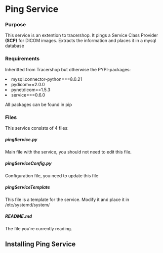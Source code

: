 # Ping Service
### Purpose
This service is an extention to tracershop. It pings a Service Class Provider **(SCP)** for DICOM images. Extracts the information and places it in a mysql database

### Requirements
Inheritted from Tracershop but otherwise the PYPI-packages:
<li> mysql.connector-python===8.0.21
<li> pydicom==2.0.0
<li> pynetdicom==1.5.3
<li> service===0.6.0

All packages can be found in pip

### Files
This service consists of 4 files:

##### pingService.py
Main file with the service, you should not need to edit this file.
 
##### pingServiceConfig.py
Configuration file, you need to update this file 

##### pingServiceTemplate
This file is a template for the service. Modify it and place it in /etc/systemd/system/

##### README.md
The file you're currently reading.

## Installing Ping Service